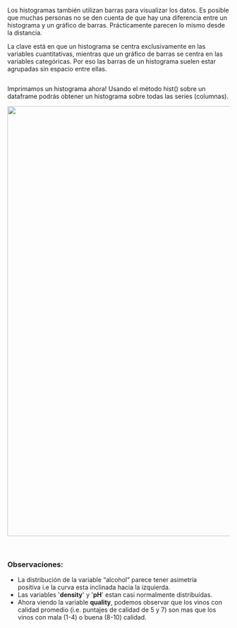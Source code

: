 <p><span style="color:#212121">Los histogramas también utilizan barras para visualizar los datos. Es posible que muchas personas no se den cuenta de que hay una diferencia entre un histograma y un gráfico de barras. Prácticamente parecen lo mismo desde la distancia.</span></p>

<p><span style="color:#212121">La clave está en que un histograma se centra exclusivamente en las variables cuantitativas, mientras que un gráfico de barras se centra en las variables categóricas. Por eso las barras de un histograma suelen estar agrupadas sin espacio entre ellas.</span></p>

<p style="text-align:center"><img alt="" src="https://www.edrawsoft.com/howto/charts-comparison.png" /></p>

<p>Imprimamos un histograma ahora! Usando el método hist() sobre un dataframe podrás obtener un histograma sobre todas las series (columnas).</p>

<p style="text-align:center"><img alt="" height="974" src="https://dphi-courses.s3.ap-south-1.amazonaws.com/introduction-to-eda/Module3/eda3m3.png" width="1202" /></p>

<p>&nbsp;</p>

<h3><span style="color:#212121"><strong>Observaciones:</strong></span></h3>

<ul>
	<li style="list-style-type:disc"><span style="color:#212121">La distribución de la variable &ldquo;alcohol&rdquo; parece tener asimetría positiva&nbsp;</span><span style="color:#212121">i.e la curva esta inclinada hacia la izquierda.</span></li>
	<li style="list-style-type:disc"><span style="color:#212121">Las variables &#39;</span><span style="color:#212121"><strong>density</strong></span><span style="color:#212121">&#39; y &#39;</span><span style="color:#212121"><strong>pH</strong></span><span style="color:#212121">&#39; estan casi normalmente distribuídas.</span></li>
	<li style="list-style-type:disc"><span style="color:#212121">Ahora viendo la variable </span><span style="color:#212121"><strong>quality</strong></span><span style="color:#212121">, podemos observar que los vinos con calidad promedio (i.e. puntajes de calidad de 5 y 7) son mas que los vinos con mala (1-4) o buena (8-10) calidad.</span></li>
</ul>